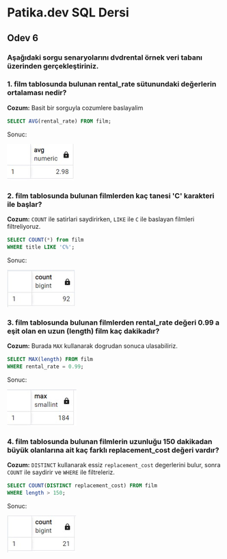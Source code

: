 # Patika.dev SQL Dersi
## Odev 6


### Aşağıdaki sorgu senaryolarını dvdrental örnek veri tabanı üzerinden gerçekleştiriniz.

### 1. film tablosunda bulunan rental_rate sütunundaki değerlerin ortalaması nedir?

**Cozum:** Basit bir sorguyla cozumlere baslayalim

```SQL
SELECT AVG(rental_rate) FROM film;
```

Sonuc:

![Sonuc 1](/images/SqlOdev6_1.jpg)

### 2. film tablosunda bulunan filmlerden kaç tanesi 'C' karakteri ile başlar?

**Cozum:** `COUNT` ile satirlari saydirirken, `LIKE` ile `C` ile baslayan filmleri filtreliyoruz. 

```SQL
SELECT COUNT(*) from film
WHERE title LIKE 'C%';
```

Sonuc:

![Sonuc 2](/images/SqlOdev6_2.jpg)


### 3. film tablosunda bulunan filmlerden rental_rate değeri 0.99 a eşit olan en uzun (length) film kaç dakikadır?

**Cozum:** Burada `MAX` kullanarak dogrudan sonuca ulasabiliriz. 

```SQL
SELECT MAX(length) FROM film
WHERE rental_rate = 0.99;
```

Sonuc:

![Sonuc 3](/images/SqlOdev6_3.jpg)


### 4. film tablosunda bulunan filmlerin uzunluğu 150 dakikadan büyük olanlarına ait kaç farklı replacement_cost değeri vardır?


**Cozum:** `DISTINCT` kullanarak essiz `replacement_cost` degerlerini bulur, sonra `COUNT` ile saydirir ve `WHERE` ile filtreleriz. 

```SQL
SELECT COUNT(DISTINCT replacement_cost) FROM film
WHERE length > 150;
```

Sonuc:

![Sonuc 4](/images/SqlOdev6_4.jpg)
